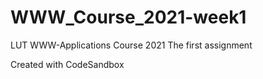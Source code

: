 # WWW_Course_2021-week1
LUT WWW-Applications Course 2021 The first assignment

Created with CodeSandbox
